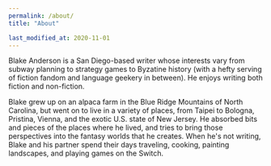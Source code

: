 ```yaml
---
permalink: /about/
title: "About"

last_modified_at: 2020-11-01
---
```


Blake Anderson is a San Diego-based writer whose interests vary from subway planning to strategy games to Byzatine history (with a hefty serving of fiction fandom and language geekery in between). He enjoys writing both fiction and non-fiction.

Blake grew up on an alpaca farm in the Blue Ridge Mountains of North Carolina, but went on to live in a variety of places, from Taipei to Bologna, Pristina, Vienna, and the exotic U.S. state of New Jersey. He absorbed bits and pieces of the places where he lived, and tries to bring those perspectives into the fantasy worlds that he creates. When he's not writing, Blake and his partner spend their days traveling, cooking, painting landscapes, and playing games on the Switch. 
